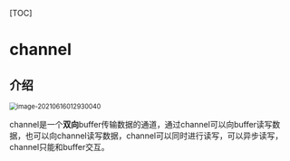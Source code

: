 [TOC]



# channel



## 介绍



<img src="https://xiaoboblog-bucket.oss-cn-hangzhou.aliyuncs.com/blog/image-20210616012930040.png" alt="image-20210616012930040" style="zoom: 80%;" />

​	channel是一个**双向**buffer传输数据的通道，通过channel可以向buffer读写数据，也可以向channel读写数据，channel可以同时进行读写，可以异步读写，channel只能和buffer交互。

